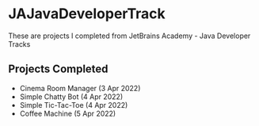 # JAJavaDeveloperTrack

These are projects I completed from JetBrains Academy - Java Developer Tracks

## Projects Completed

- Cinema Room Manager (3 Apr 2022)
- Simple Chatty Bot (4 Apr 2022)
- Simple Tic-Tac-Toe (4 Apr 2022)
- Coffee Machine (5 Apr 2022)
